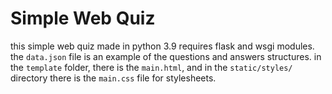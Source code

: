 # Simple Web Quiz
this simple web quiz made in python 3.9 requires flask and wsgi modules.
the `data.json` file is an example of the questions and answers structures.
in the `template` folder, there is the `main.html`, and in the `static/styles/` directory there is the `main.css` file for stylesheets.

